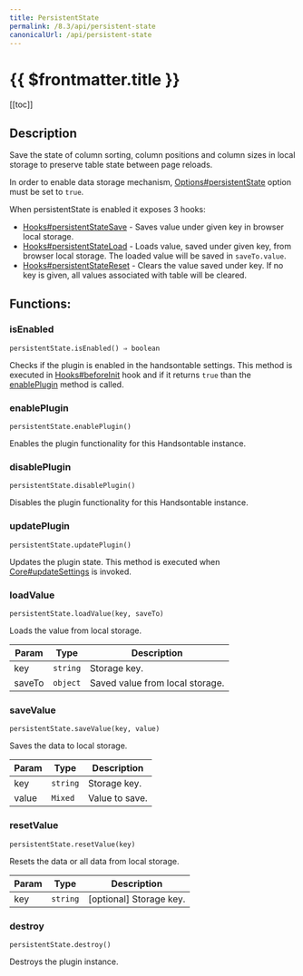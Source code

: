 ```yaml
---
title: PersistentState
permalink: /8.3/api/persistent-state
canonicalUrl: /api/persistent-state
---
```


# {{ $frontmatter.title }}

[[toc]]

## Description


Save the state of column sorting, column positions and column sizes in local storage to preserve table state
between page reloads.

In order to enable data storage mechanism, [Options#persistentState](./Options/#persistentState) option must be set to `true`.

When persistentState is enabled it exposes 3 hooks:
- [Hooks#persistentStateSave](./Hooks/#persistentStateSave) - Saves value under given key in browser local storage.
- [Hooks#persistentStateLoad](./Hooks/#persistentStateLoad) - Loads value, saved under given key, from browser local storage. The loaded
value will be saved in `saveTo.value`.
- [Hooks#persistentStateReset](./Hooks/#persistentStateReset) - Clears the value saved under key. If no key is given, all values associated
with table will be cleared.


## Functions:

### isEnabled
`persistentState.isEnabled() ⇒ boolean`

Checks if the plugin is enabled in the handsontable settings. This method is executed in [Hooks#beforeInit](./Hooks/#beforeInit)
hook and if it returns `true` than the [enablePlugin](#PersistentState+enablePlugin) method is called.



### enablePlugin
`persistentState.enablePlugin()`

Enables the plugin functionality for this Handsontable instance.



### disablePlugin
`persistentState.disablePlugin()`

Disables the plugin functionality for this Handsontable instance.



### updatePlugin
`persistentState.updatePlugin()`

Updates the plugin state. This method is executed when [Core#updateSettings](./Core/#updateSettings) is invoked.



### loadValue
`persistentState.loadValue(key, saveTo)`

Loads the value from local storage.


| Param | Type | Description |
| --- | --- | --- |
| key | <code>string</code> | Storage key. |
| saveTo | <code>object</code> | Saved value from local storage. |



### saveValue
`persistentState.saveValue(key, value)`

Saves the data to local storage.


| Param | Type | Description |
| --- | --- | --- |
| key | <code>string</code> | Storage key. |
| value | <code>Mixed</code> | Value to save. |



### resetValue
`persistentState.resetValue(key)`

Resets the data or all data from local storage.


| Param | Type | Description |
| --- | --- | --- |
| key | <code>string</code> | [optional] Storage key. |



### destroy
`persistentState.destroy()`

Destroys the plugin instance.


